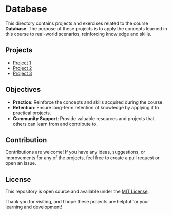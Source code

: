 # Database

This directory contains projects and exercises related to the course **Database**. The purpose of these projects is to apply the concepts learned in this course to real-world scenarios, reinforcing knowledge and skills.

## Projects

- [Project 1](./project1)
- [Project 2](./project2)
- [Project 3](./project3)

## Objectives

- **Practice**: Reinforce the concepts and skills acquired during the course.
- **Retention**: Ensure long-term retention of knowledge by applying it to practical projects.
- **Community Support**: Provide valuable resources and projects that others can learn from and contribute to.

## Contribution

Contributions are welcome! If you have any ideas, suggestions, or improvements for any of the projects, feel free to create a pull request or open an issue.

## License

This repository is open source and available under the [MIT License](../LICENSE).

Thank you for visiting, and I hope these projects are helpful for your learning and development!
